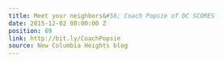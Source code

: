 ```yaml
---
title: Meet your neighbors&#58; Coach Popsie of DC SCORES
date: 2015-12-02 00:00:00 Z
position: 69
link: http://bit.ly/CoachPopsie
source: New Columbia Heights blog
---
```



